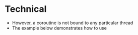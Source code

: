 # Technical

- However, a coroutine is not bound to any particular thread
- The example below demonstrates how to use